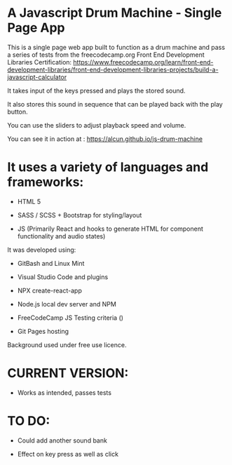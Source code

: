 # A Javascript Drum Machine - Single Page App

This is a single page web app built to function as a drum machine and pass a series of tests from the freecodecamp.org Front End Development Libraries Certification:
https://www.freecodecamp.org/learn/front-end-development-libraries/front-end-development-libraries-projects/build-a-javascript-calculator

It takes input of the keys pressed and plays the stored sound.

It also stores this sound in sequence that can be played back with the play button.

You can use the sliders to adjust playback speed and volume. 

You can see it in action at : https://alcun.github.io/js-drum-machine

# It uses a variety of languages and frameworks:

- HTML 5

- SASS / SCSS + Bootstrap for styling/layout

- JS (Primarily React and hooks to generate HTML for component functionality and audio states)

It was developed using:

- GitBash and Linux Mint

- Visual Studio Code and plugins

- NPX create-react-app 

- Node.js local dev server and NPM

- FreeCodeCamp JS Testing criteria (<script src='https://cdn.freecodecamp.org/testable-projects-fcc/v1/bundle.js'></script>)

- Git Pages hosting

Background used under free use licence.



# CURRENT VERSION: 
- Works as intended, passes tests 



# TO DO:

- Could add another sound bank 

- Effect on key press as well as click
